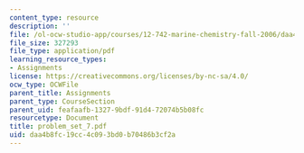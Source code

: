 ```yaml
---
content_type: resource
description: ''
file: /ol-ocw-studio-app/courses/12-742-marine-chemistry-fall-2006/daa4b8fc19cc4c093bd0b70486b3cf2a_problem_set_7.pdf
file_size: 327293
file_type: application/pdf
learning_resource_types:
- Assignments
license: https://creativecommons.org/licenses/by-nc-sa/4.0/
ocw_type: OCWFile
parent_title: Assignments
parent_type: CourseSection
parent_uid: feafaafb-1327-9bdf-91d4-72074b5b08fc
resourcetype: Document
title: problem_set_7.pdf
uid: daa4b8fc-19cc-4c09-3bd0-b70486b3cf2a
---
```

